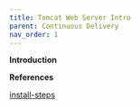 ```yaml
---
title: Tomcat Web Server Intro
parent: Continuous Delivery
nav_order: 1
---
```


**Introduction**

**References**





[install-steps](/tomcat/install.md "Step-by-step install guide")


